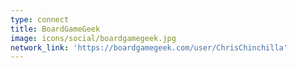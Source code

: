 ```yaml
---
type: connect
title: BoardGameGeek
image: icons/social/boardgamegeek.jpg
network_link: 'https://boardgamegeek.com/user/ChrisChinchilla'
---
```


